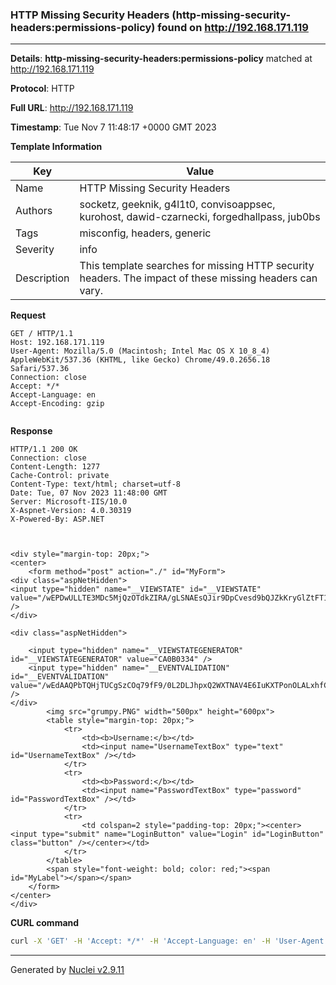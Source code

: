 ### HTTP Missing Security Headers (http-missing-security-headers:permissions-policy) found on http://192.168.171.119

----
**Details**: **http-missing-security-headers:permissions-policy** matched at http://192.168.171.119

**Protocol**: HTTP

**Full URL**: http://192.168.171.119

**Timestamp**: Tue Nov 7 11:48:17 +0000 GMT 2023

**Template Information**

| Key | Value |
| --- | --- |
| Name | HTTP Missing Security Headers |
| Authors | socketz, geeknik, g4l1t0, convisoappsec, kurohost, dawid-czarnecki, forgedhallpass, jub0bs |
| Tags | misconfig, headers, generic |
| Severity | info |
| Description | This template searches for missing HTTP security headers. The impact of these missing headers can vary.<br> |

**Request**
```http
GET / HTTP/1.1
Host: 192.168.171.119
User-Agent: Mozilla/5.0 (Macintosh; Intel Mac OS X 10_8_4) AppleWebKit/537.36 (KHTML, like Gecko) Chrome/49.0.2656.18 Safari/537.36
Connection: close
Accept: */*
Accept-Language: en
Accept-Encoding: gzip


```

**Response**
```http
HTTP/1.1 200 OK
Connection: close
Content-Length: 1277
Cache-Control: private
Content-Type: text/html; charset=utf-8
Date: Tue, 07 Nov 2023 11:48:00 GMT
Server: Microsoft-IIS/10.0
X-Aspnet-Version: 4.0.30319
X-Powered-By: ASP.NET



<div style="margin-top: 20px;">
<center>
	<form method="post" action="./" id="MyForm">
<div class="aspNetHidden">
<input type="hidden" name="__VIEWSTATE" id="__VIEWSTATE" value="/wEPDwULLTE3MDc5MjQzOTdkZIRA/gLSNAEsQJir9DpCvesd9bQJZkKryGlZtFT1FUEH" />
</div>

<div class="aspNetHidden">

	<input type="hidden" name="__VIEWSTATEGENERATOR" id="__VIEWSTATEGENERATOR" value="CA0B0334" />
	<input type="hidden" name="__EVENTVALIDATION" id="__EVENTVALIDATION" value="/wEdAAQPbTQHjTUCgSzCOq79fF9/0L2DLJhpxQ2WXTNAV4E6IuKXTPonOLALxhfCJ/svpfncqaj6i4HaaYTcyD0yJuxu0YrhYrLjvOCg0lIwlWEaDCR6LklEooG8xkelneDNEn8=" />
</div>
		<img src="grumpy.PNG" width="500px" height="600px">
		<table style="margin-top: 20px;">
			<tr>
				<td><b>Username:</b></td>
				<td><input name="UsernameTextBox" type="text" id="UsernameTextBox" /></td>
			</tr>
			<tr>
				<td><b>Password:</b></td>
				<td><input name="PasswordTextBox" type="password" id="PasswordTextBox" /></td>
			</tr>
			<tr>
				<td colspan=2 style="padding-top: 20px;"><center><input type="submit" name="LoginButton" value="Login" id="LoginButton" class="button" /></center></td>
			</tr>
		</table>
		<span style="font-weight: bold; color: red;"><span id="MyLabel"></span></span>
	</form>
</center>
</div>
```


**CURL command**
```sh
curl -X 'GET' -H 'Accept: */*' -H 'Accept-Language: en' -H 'User-Agent: Mozilla/5.0 (Macintosh; Intel Mac OS X 10_8_4) AppleWebKit/537.36 (KHTML, like Gecko) Chrome/49.0.2656.18 Safari/537.36' 'http://192.168.171.119'
```

----

Generated by [Nuclei v2.9.11](https://github.com/projectdiscovery/nuclei)